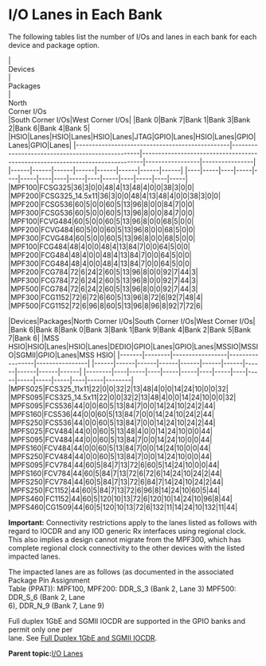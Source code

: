 # I/O Lanes in Each Bank

The following tables list the number of I/Os and lanes in each bank for each device and package option.

|<br /> Devices<br />|<br /> Packages<br />|<br /> North<br /> Corner I/Os<br />|South Corner I/Os|West Corner I/Os|
|Bank 0|Bank 7|Bank 1|Bank 3|Bank 2|Bank 6|Bank 4|Bank 5|
|HSIO|Lanes|HSIO|Lanes|HSIO|Lanes|JTAG|GPIO|Lanes|HSIO|Lanes|GPIO|Lanes|GPIO|Lanes|
|------------------------------------------------|-------------------------------------------------|------------------------------------------------------------------------------|-----------------|----------------|
|------|------|------|------|------|------|------|------|
|----|-----|----|-----|----|-----|----|----|-----|----|-----|----|-----|----|-----|
|MPF100|FCSG325|36|3|0|0|48|4|13|48|4|0|0|38|3|0|0|
|MPF200|FCSG325\_14.5x11|36|3|0|0|48|4|13|48|4|0|0|38|3|0|0|
|MPF200|FCSG536|60|5|0|0|60|5|13|96|8|0|0|84|7|0|0|
|MPF300|FCSG536|60|5|0|0|60|5|13|96|8|0|0|84|7|0|0|
|MPF100|FCVG484|60|5|0|0|60|5|13|96|8|0|0|68|5|0|0|
|MPF200|FCVG484|60|5|0|0|60|5|13|96|8|0|0|68|5|0|0|
|MPF300|FCVG484|60|5|0|0|60|5|13|96|8|0|0|68|5|0|0|
|MPF100|FCG484|48|4|0|0|48|4|13|84|7|0|0|64|5|0|0|
|MPF200|FCG484|48|4|0|0|48|4|13|84|7|0|0|64|5|0|0|
|MPF300|FCG484|48|4|0|0|48|4|13|84|7|0|0|64|5|0|0|
|MPF200|FCG784|72|6|24|2|60|5|13|96|8|0|0|92|7|44|3|
|MPF300|FCG784|72|6|24|2|60|5|13|96|8|0|0|92|7|44|3|
|MPF500|FCG784|72|6|24|2|60|5|13|96|8|0|0|92|7|44|3|
|MPF300|FCG1152|72|6|72|6|60|5|13|96|8|72|6|92|7|48|4|
|MPF500|FCG1152|72|6|96|8|60|5|13|96|8|96|8|92|7|72|6|

|Devices|Packages|North Corner I/Os|South Corner I/Os|West Corner I/Os|
|Bank 6|Bank 8|Bank 0|Bank 3|Bank 1|Bank 9|Bank 4|Bank 2|Bank 5|Bank 7|Bank 6|
|MSS HSIO|HSIO|Lanes|HSIO|Lanes|DEDIO|GPIO|Lanes|GPIO|Lanes|MSSIO|MSSIO|SGMII|GPIO|Lanes|MSS HSIO|
|-------|--------|-----------------|-----------------|----------------|
|------|------|------|------|------|------|------|------|------|------|------|
|--------|----|-----|----|-----|-----|----|-----|----|-----|-----|-----|-----|----|-----|--------|
|MPFS025|FCS325\_11x11|22|0|0|32|2|13|48|4|0|0|14|24|10|0|0|32|
|MPFS095|FCS325\_14.5x11|22|0|0|32|2|13|48|4|0|0|14|24|10|0|0|32|
|MPFS095|FCS536|44|0|0|60|5|13|84|7|0|0|14|24|10|24|2|44|
|MPFS160|FCS536|44|0|0|60|5|13|84|7|0|0|14|24|10|24|2|44|
|MPFS250|FCS536|44|0|0|60|5|13|84|7|0|0|14|24|10|24|2|44|
|MPFS025|FCV484|44|0|0|60|5|13|48|4|0|0|14|24|10|0|0|44|
|MPFS095|FCV484|44|0|0|60|5|13|84|7|0|0|14|24|10|0|0|44|
|MPFS160|FCV484|44|0|0|60|5|13|84|7|0|0|14|24|10|0|0|44|
|MPFS250|FCV484|44|0|0|60|5|13|84|7|0|0|14|24|10|0|0|44|
|MPFS095|FCV784|44|60|5|84|7|13|72|6|60|5|14|24|10|0|0|44|
|MPFS160|FCV784|44|60|5|84|7|13|72|6|72|6|14|24|10|24|2|44|
|MPFS250|FCV784|44|60|5|84|7|13|72|6|84|7|14|24|10|24|2|44|
|MPFS250|FC1152|44|60|5|84|7|13|72|6|96|8|14|24|10|60|5|44|
|MPFS460|FC1152|44|60|5|120|10|13|72|6|120|10|14|24|10|96|8|44|
|MPFS460|CG1509|44|60|5|120|10|13|72|6|132|11|14|24|10|132|11|44|

**Important:** Connectivity restrictions apply to the lanes listed as follows with regard to IOCDR and any IOD generic Rx interfaces using regional clock. This also implies a design cannot migrate from the MPF300, which has complete regional clock connectivity to the other devices with the listed impacted lanes.

The impacted lanes are as follows \(as documented in the associated Package Pin Assignment<br /> Table \(PPAT\)\): MPF100, MPF200: DDR\_S\_3 \(Bank 2, Lane 3\) MPF500: DDR\_S\_6 \(Bank 2, Lane<br /> 6\), DDR\_N\_9 \(Bank 7, Lane 9\)

Full duplex 1GbE and SGMII IOCDR are supported in the GPIO banks and permit only one per<br /> lane. See [Full Duplex 1GbE and SGMII IOCDR](GUID-05A35363-9255-45FE-B112-67BF5D886441.md).

**Parent topic:**[I/O Lanes](GUID-B00CC829-4AAC-4FE2-9326-48D393B06ED3.md)

